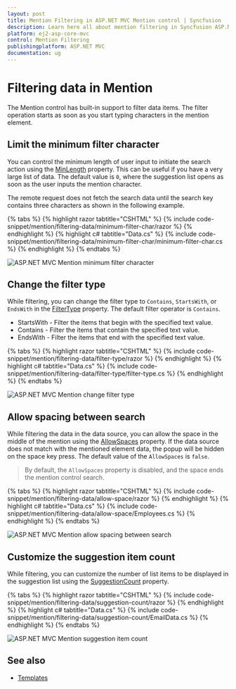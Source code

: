 ```yaml
---
layout: post
title: Mention Filtering in ASP.NET MVC Mention control | Syncfusion
description: Learn here all about mention filtering in Syncfusion ASP.NET MVC Mention control of Syncfusion Essential JS 2 and more.
platform: ej2-asp-core-mvc
control: Mention Filtering
publishingplatform: ASP.NET MVC
documentation: ug
---
```


# Filtering data in Mention

The Mention control has built-in support to filter data items. The filter operation starts as soon as you start typing characters in the mention element.

## Limit the minimum filter character

You can control the minimum length of user input to initiate the search action using the [MinLength](https://help.syncfusion.com/cr/aspnetmvc-js2/Syncfusion.EJ2.DropDowns.Mention.html#Syncfusion_EJ2_DropDowns_Mention_MinLength) property. This can be useful if you have a very large list of data. The default value is `0`, where the suggestion list opens as soon as the user inputs the mention character.

The remote request does not fetch the search data until the search key contains three characters as shown in the following example.

{% tabs %}
{% highlight razor tabtitle="CSHTML" %}
{% include code-snippet/mention/filtering-data/minimum-filter-char/razor %}
{% endhighlight %}
{% highlight c# tabtitle="Data.cs" %}
{% include code-snippet/mention/filtering-data/minimum-filter-char/minimum-filter-char.cs %}
{% endhighlight %}
{% endtabs %}

![ASP.NET MVC Mention minimum filter character](./images/mention-minimum-filter-character.png)

## Change the filter type

While filtering, you can change the filter type to `Contains`, `StartsWith`, or `EndsWith` in the [FilterType](https://help.syncfusion.com/cr/aspnetmvc-js2/Syncfusion.EJ2.DropDowns.Mention.html#Syncfusion_EJ2_DropDowns_Mention_FilterType) property. The default filter operator is `Contains`.

* StartsWith - Filter the items that begin with the specified text value.
* Contains - Filter the items that contain the specified text value.
* EndsWith - Filter the items that end with the specified text value.

{% tabs %}
{% highlight razor tabtitle="CSHTML" %}
{% include code-snippet/mention/filtering-data/filter-type/razor %}
{% endhighlight %}
{% highlight c# tabtitle="Data.cs" %}
{% include code-snippet/mention/filtering-data/filter-type/filter-type.cs %}
{% endhighlight %}
{% endtabs %}

![ASP.NET MVC Mention change filter type](./images/mention-filter-type.png)

## Allow spacing between search

While filtering the data in the data source, you can allow the space in the middle of the mention using the [AllowSpaces](https://help.syncfusion.com/cr/aspnetmvc-js2/Syncfusion.EJ2.DropDowns.Mention.html#Syncfusion_EJ2_DropDowns_Mention_AllowSpaces) property. If the data source does not match with the mentioned element data, the popup will be hidden on the space key press. The default value of the `AllowSpaces` is `false`.

> By default, the `AllowSpaces` property is disabled, and the space ends the mention control search.

{% tabs %}
{% highlight razor tabtitle="CSHTML" %}
{% include code-snippet/mention/filtering-data/allow-space/razor %}
{% endhighlight %}
{% highlight c# tabtitle="Data.cs" %}
{% include code-snippet/mention/filtering-data/allow-space/Employees.cs %}
{% endhighlight %}
{% endtabs %}

![ASP.NET MVC Mention allow spacing between search](./images/mention-allow-spacing.png)

## Customize the suggestion item count

While filtering, you can customize the number of list items to be displayed in the suggestion list using the [SuggestionCount](https://help.syncfusion.com/cr/aspnetmvc-js2/Syncfusion.EJ2.DropDowns.Mention.html#Syncfusion_EJ2_DropDowns_Mention_SuggestionCount) property.

{% tabs %}
{% highlight razor tabtitle="CSHTML" %}
{% include code-snippet/mention/filtering-data/suggestion-count/razor %}
{% endhighlight %}
{% highlight c# tabtitle="Data.cs" %}
{% include code-snippet/mention/filtering-data/suggestion-count/EmailData.cs %}
{% endhighlight %}
{% endtabs %}

![ASP.NET MVC Mention suggestion item count](./images/mention-suggestion-count.png)

## See also

* [Templates](./template)

